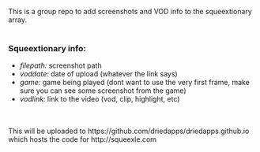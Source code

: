 This is a group repo to add screenshots and VOD info to the squeextionary array.<br><br>


<h3>Squeextionary info:</h3>
<ul>
    <li><i>filepath:</i> screenshot path</li> 
    <li><i>voddate:</i> date of upload (whatever the link says)</li>
    <li><i>game:</i> game being played (dont want to use the very first frame, make sure you can see some screenshot from the game)</li>
    <li><i>vodlink:</i> link to the video (vod, clip, highlight, etc)</li>
</ul>
<br><br>
This will be uploaded to https://github.com/driedapps/driedapps.github.io which hosts the code for http://squeexle.com
